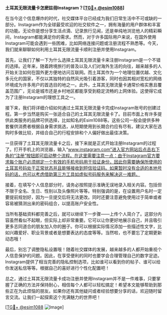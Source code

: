 **土耳其无限流量卡怎麽註冊Instagram？[[TG💪+ @esim1088](https://t.me/s/esim1088)]**

在当今这个信息爆炸的时代，社交媒体平台已经成为我们日常生活中不可或缺的一部分。Instagram作为全球最受欢迎的社交软件之一，拥有海量的用户群体和丰富的功能。无论你是想分享生活点滴、记录旅行见闻，还是单纯地浏览他人的精彩瞬间，Instagram都能满足你的需求。然而，对于许多国际用户来说，在国外使用Instagram可能会遇到一些困难，比如网络连接问题或注册流程不熟悉等。今天，我们就来聊聊如何利用土耳其无限流量卡顺利注册并使用Instagram。

首先，让我们了解一下为什么选择土耳其无限流量卡来注册Instagram是一个不错的选择。近年来，随着跨境旅行的普及以及人们对海外生活的向往，越来越多的人开始关注如何在国外更方便地访问互联网。而土耳其作为一个地理位置优越、文化多元化的国家，不仅以其独特的自然风光吸引着游客，同时也因其相对宽松的网络环境成为许多用户的首选目的地之一。此外，土耳其无限流量卡通常价格实惠且覆盖范围广，无论是城市还是乡村地区都能享受到稳定流畅的上网体验。这使得它成为了注册Instagram的理想工具之一。

接下来，我们将详细介绍如何通过土耳其无限流量卡完成Instagram账号的创建过程。第一步当然是购买一张适合自己的土耳其无限流量卡了。目前市面上有许多提供此类服务的品牌可供选择，比如知名的Esim1088等。这些公司一般会提供多种套餐供消费者根据自身需求挑选，从短期使用到长期合约应有尽有。建议大家在选购时多做比较，并结合自己的行程安排和个人偏好做出最佳决策。

一旦获得了土耳其无限流量卡之后，接下来就是正式开始注册Instagram的过程了。打开手机上的浏览器，输入“www.instagram.com”进入官方网站后点击右下角的“注册”按钮即可启动整个流程。在这里需要注意一点：由于Instagram官方要求每个账户必须绑定一个有效的手机号码用于验证身份，因此你需要确保所使用的土耳其号码处于正常状态并且能够接收到短信验证码。如果暂时没有合适的本地号码的话，也可以考虑借助第三方工具如虚拟号码服务来解决这一难题。

接着，在填写个人信息部分时，请务必按照提示准确无误地录入相关内容。包括但不限于全名、生日、性别以及头像照片等等。特别强调的是，在设置用户名时一定要提前规划好，因为一旦提交后将无法更改。同时还要注意避免使用过于简单或者容易被猜测出来的密码组合，以提高账户安全性。

当所有基础资料都完善之后，就可以继续下一步骤——上传个人简介了。这部分内容虽然看似不起眼，但实际上却非常重要。它可以让你更好地展示自己，并且吸引更多志同道合的朋友加入你的圈子。你可以根据实际情况添加一些描述性文字，比如兴趣爱好、职业背景或者是想要表达的态度等等。当然啦，也不要忘了定期更新动态哦！

最后，别忘了调整隐私设置哦！随着社交媒体的发展，越来越多的人都开始重视个人信息保护的问题。因此，在享受便利的同时也要学会合理管理自己的数字足迹。Instagram提供了相当完善的隐私控制选项，比如谁可以看到你的帖子、谁可以给你发送私信等等。根据自己的喜好进行个性化配置吧！

总之，通过土耳其无限流量卡成功注册并使用Instagram并不是一件难事，只要掌握了正确的方法并保持耐心，相信每个人都可以轻松搞定！希望本文能够帮助到那些正在为此烦恼的朋友。如果你还有其他疑问或者经验想要分享的话，欢迎随时留言交流。让我们一起探索这个充满魅力的世界吧！

[[TG💪+ @esim1088](https://t.me/s/esim1088) ![Image](https://i.postimg.cc/4NQfJmqS/Snipaste-2025-05-13-00-14-12.png)]